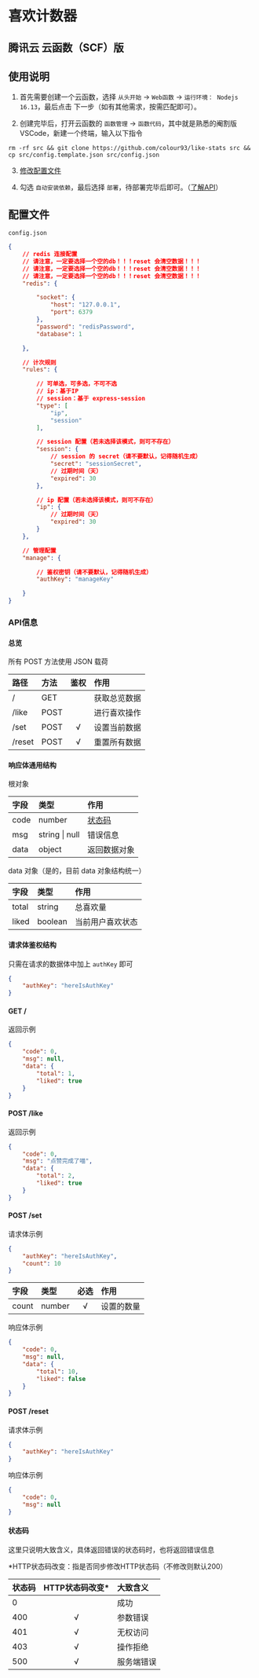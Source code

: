 # 喜欢计数器

## 腾讯云 云函数（SCF）版

## 使用说明

1. 首先需要创建一个云函数，选择 `从头开始` -> `Web函数` -> `运行环境： Nodejs 16.13`，最后点击 下一步（如有其他需求，按需匹配即可）。

2. 创建完毕后，打开云函数的 `函数管理` -> `函数代码`，其中就是熟悉的阉割版 VSCode，新建一个终端，输入以下指令

```shell
rm -rf src && git clone https://github.com/colour93/like-stats src && cp src/config.template.json src/config.json
```

3. [修改配置文件](#配置文件)

4. 勾选 `自动安装依赖`，最后选择 `部署`，待部署完毕后即可。（[了解API](#API信息)）

## 配置文件

`config.json`

```json
{
    // redis 连接配置
    // 请注意，一定要选择一个空的db！！！reset 会清空数据！！！
    // 请注意，一定要选择一个空的db！！！reset 会清空数据！！！
    // 请注意，一定要选择一个空的db！！！reset 会清空数据！！！
    "redis": {

        "socket": {
            "host": "127.0.0.1",
            "port": 6379
        },
        "password": "redisPassword",
        "database": 1

    },

    // 计次规则
    "rules": {

        // 可单选，可多选，不可不选
        // ip：基于IP
        // session：基于 express-session
        "type": [
            "ip",
            "session"
        ],

        // session 配置（若未选择该模式，则可不存在）
        "session": {
            // session 的 secret（请不要默认，记得随机生成）
            "secret": "sessionSecret",
            // 过期时间（天）
            "expired": 30
        },

        // ip 配置（若未选择该模式，则可不存在）
        "ip": {
            // 过期时间（天）
            "expired": 30
        }
    },

    // 管理配置
    "manage": {

        // 鉴权密钥（请不要默认，记得随机生成）
        "authKey": "manageKey"

    }
}
```

### API信息

#### 总览

所有 POST 方法使用 JSON 载荷

| 路径 | 方法 | 鉴权 | 作用 |
| :-- | :--- | :--: | :---|
| / | GET | | 获取总览数据 |
| /like | POST | | 进行喜欢操作 |
| /set | POST | √ | 设置当前数据 |
| /reset | POST | √ | 重置所有数据 |

#### 响应体通用结构

根对象

| 字段 | 类型 | 作用 |
| :-- | :--  | :-- |
| code | number | [状态码](#状态码) |
| msg | string \| null | 错误信息 |
| data | object | 返回数据对象 |

data 对象（是的，目前 data 对象结构统一）

| 字段 | 类型 | 作用 |
| :-- | :--  | :-- |
| total | string | 总喜欢量 |
| liked | boolean | 当前用户喜欢状态 |

#### 请求体鉴权结构

只需在请求的数据体中加上 `authKey` 即可

```json
{
    "authKey": "hereIsAuthKey"
}
```


#### GET /

返回示例

```json
{
    "code": 0,
    "msg": null,
    "data": {
        "total": 1,
        "liked": true
    }
}
```

#### POST /like

返回示例

```json
{
    "code": 0,
    "msg": "点赞完成了喵",
    "data": {
        "total": 2,
        "liked": true
    }
}
```

#### POST /set

请求体示例

```json
{
    "authKey": "hereIsAuthKey",
    "count": 10
}
```

| 字段 | 类型 | 必选 | 作用 |
| :-- | :--  | :--: | :-- |
| count | number | √ | 设置的数量 |

响应体示例

```json
{
    "code": 0,
    "msg": null,
    "data": {
        "total": 10,
        "liked": false
    }
}
```

#### POST /reset

请求体示例

```json
{
    "authKey": "hereIsAuthKey"
}
```

响应体示例

```json
{
    "code": 0,
    "msg": null
}
```

#### 状态码

这里只说明大致含义，具体返回错误的状态码时，也将返回错误信息

*HTTP状态码改变：指是否同步修改HTTP状态码（不修改则默认200）

| 状态码 | HTTP状态码改变* | 大致含义 |
| :-- | :--: | :-- |
| 0 | | 成功 |
| 400 | √ | 参数错误 |
| 401 | √ | 无权访问 |
| 403 | √ | 操作拒绝 |
| 500 | √ | 服务端错误 |